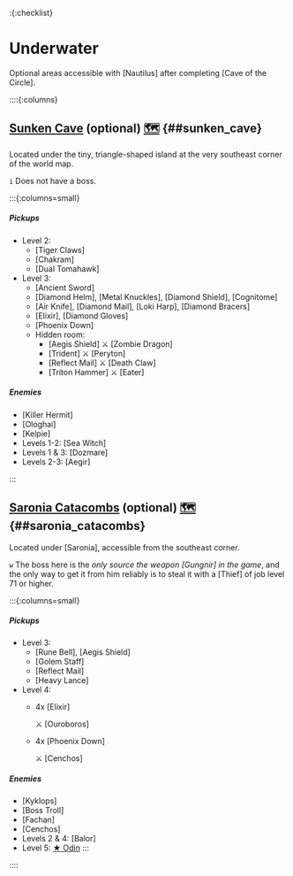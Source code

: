 :{:checklist}

# Underwater

Optional areas accessible with [Nautilus] after completing [Cave of the Circle].

::::{:columns}

## [Sunken Cave](@~) (optional) [🗺️](https://gamefaqs.gamespot.com/pc/793808-final-fantasy-iii/map/7036-sunken-cave) {##sunken_cave}

Located under the tiny, triangle-shaped island at the very southeast corner of the world map. 

`i` Does not have a boss.

:::{:columns=small}

##### Pickups
- Level 2:
  * [Tiger Claws]
  * [Chakram]
  * [Dual Tomahawk]
- Level 3:
  * [Ancient Sword]
  * [Diamond Helm], [Metal Knuckles], [Diamond Shield], [Cognitome]
  * [Air Knife], [Diamond Mail], [Loki Harp], [Diamond Bracers]
  * [Elixir], [Diamond Gloves]
  * [Phoenix Down]
  - Hidden room:
    * [Aegis Shield]
      ⚔️ [Zombie Dragon]
    * [Trident]
      ⚔️ [Peryton]
    * [Reflect Mail]
      ⚔️ [Death Claw]
    * [Triton Hammer]
      ⚔️ [Eater]
  
##### Enemies
* [Killer Hermit]
* [Ologhai]
* [Kelpie]
* Levels 1-2: [Sea Witch]
* Levels 1 & 3: [Dozmare]
* Levels 2-3: [Aegir]

:::


## [Saronia Catacombs](@~) (optional) [🗺️](https://gamefaqs.gamespot.com/pc/793808-final-fantasy-iii/map/7047-saronia-catacombs) {##saronia_catacombs}

Located under [Saronia], accessible from the southeast corner.

`w` The boss here is the *only source the weapon [Gungnir] in the game*, and the only way to get it from him reliably is to steal it with a [Thief] of job level 71 or higher.

:::{:columns=small}
##### Pickups
- Level 3:
  * [Rune Bell], [Aegis Shield]
  * [Golem Staff]
  * [Reflect Mail]
  * [Heavy Lance]
- Level 4:
  * 4x [Elixir]
  
    ⚔️ [Ouroboros]
  * 4x [Phoenix Down]

    ⚔️ [Cenchos]

##### Enemies
* [Kyklops]
* [Boss Troll]
* [Fachan]
* [Cenchos]
* Levels 2 & 4: [Balor]
* Level 5: [★ Odin](Odin)
:::

::::
